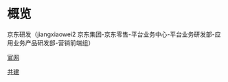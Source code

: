 # 概览

京东研发（jiangxiaowei2 京东集团-京东零售-平台业务中心-平台业务研发部-应用业务产品研发部-营销前端组）

[官网](http://drip.jd.com/demo/index.html#/)

[共建](http://ihub-dev.jd.com/index.html#/)